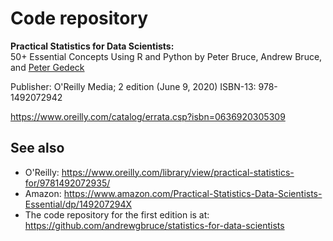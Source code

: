 # Code repository
[](/images/cover-small.jpg)
**Practical Statistics for Data Scientists:**  
50+ Essential Concepts Using R and Python
by Peter Bruce, Andrew Bruce, and [Peter Gedeck](https://www.amazon.com/Peter-Gedeck/e/B082BJZJKX/)

Publisher: O'Reilly Media; 2 edition (June 9, 2020)
ISBN-13: 978-1492072942

https://www.oreilly.com/catalog/errata.csp?isbn=0636920305309

## See also
- O'Reilly: https://www.oreilly.com/library/view/practical-statistics-for/9781492072935/
- Amazon: https://www.amazon.com/Practical-Statistics-Data-Scientists-Essential/dp/149207294X
- The code repository for the first edition is at: https://github.com/andrewgbruce/statistics-for-data-scientists
